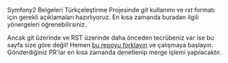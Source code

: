 
Symfony2 Belgeleri Türkçeleştirme Projesinde *git* kullanımı
ve *rst* formatı için gerekli açıklamaları hazırlıyoruz. En kısa 
zamanda buradan ilgili yönergeleri öğrenebilirsiniz.

Ancak git üzerinde ve RST üzerinde daha önceden tecrübeniz var ise
bu sayfa size göre değil! Hemen [bu repoyu forklayın](https://github.com/symfony-tr/symfony-docs-tr/tree/2.0)
ve çalışmaya başlayın. Gönderdiğiniz PR'lar en kısa zamanda denetlenip 
merge işlemi yapılacaktır.


